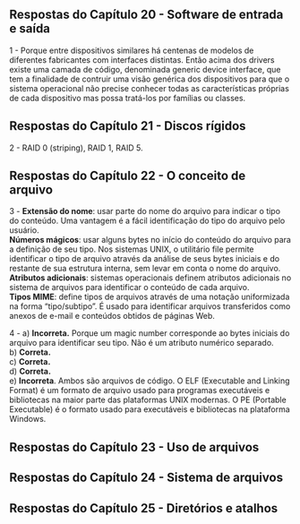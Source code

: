 ## Respostas do Capítulo 20 - Software de entrada e saída  

1 - Porque entre dispositivos similares há centenas de modelos de diferentes fabricantes com interfaces distintas. Então acima dos drivers existe uma camada de código, denominada generic device interface, que tem a finalidade de contruir uma visão genérica dos dispositivos para que o sistema operacional não precise conhecer todas as características próprias de cada dispositivo mas possa tratá-los por famílias ou classes.

## Respostas do Capítulo 21 - Discos rígidos  

2 - RAID 0 (striping), RAID 1, RAID 5.

## Respostas do Capítulo 22 - O conceito de arquivo

3 - **Extensão do nome**: usar parte do nome do arquivo para indicar o tipo do conteúdo. Uma vantagem é a fácil identificação do tipo do arquivo pelo usuário.  
**Números mágicos**: usar alguns bytes no início do conteúdo do arquivo para a definição de seu tipo. Nos sistemas UNIX, o utilitário file permite identificar o tipo de arquivo através da análise de seus bytes iniciais e do restante de sua estrutura interna, sem levar em conta o nome do arquivo.   
**Atributos adicionais**: sistemas operacionais definem atributos adicionais no sistema de arquivos para identificar o conteúdo de cada arquivo.  
**Tipos MIME**:  define tipos de arquivos através de uma notação uniformizada na forma “tipo/subtipo”. É usado para identificar arquivos transferidos como anexos de e-mail e conteúdos obtidos de páginas Web.

4 - a) **Incorreta.** Porque um magic number corresponde ao bytes iniciais do arquivo para identificar seu tipo. Não é um atributo numérico separado.  
b) **Correta.**  
c) **Correta.**  
d) **Correta.**  
e) **Incorreta**. Ambos são arquivos de código. O ELF (Executable and Linking Format) é um formato de arquivo usado para programas executáveis e bibliotecas na maior parte das plataformas UNIX modernas. O PE (Portable Executable) é o formato usado para executáveis e bibliotecas na plataforma Windows.

## Respostas do Capítulo 23 - Uso de arquivos

## Respostas do Capítulo 24 - Sistema de arquivos

## Respostas do Capítulo 25 - Diretórios e atalhos
